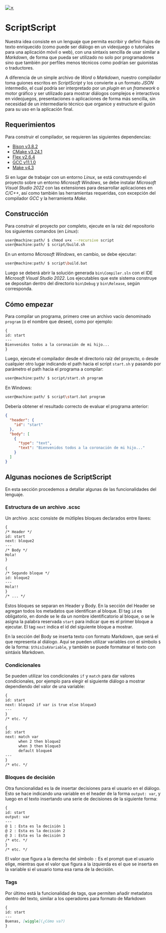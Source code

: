 [![✗](https://img.shields.io/badge/Release-v0.2.0-ffb600.svg?style=for-the-badge)](https://github.com/agustinmorantes/ScriptScript/releases)

# ScriptScript
Nuestra idea consiste en un lenguaje que permita escribir y definir flujos de texto enriquecido (como puede ser diálogo en un videojuego o tutoriales para una aplicación móvil o web), con una sintaxis sencilla de usar similar a _Markdown_, de forma que pueda ser utilizado no solo por programadores sino que también por perfiles menos técnicos como podrían ser guionistas o traductores.

A diferencia de un simple archivo de _Word_ o _Markdown_, nuestro compilador toma guiones escritos en _ScriptScript_ y los convierte a un formato _JSON_ intermedio, el cual podría ser interpretado por un _plugin_ en un _framework_ o motor gráfico y ser utilizado para mostrar diálogos complejos e interactivos en videojuegos, presentaciones o aplicaciones de forma más sencilla, sin necesidad de un intermediario técnico que organice y estructure el guión para su uso en la aplicación final.


## Requerimientos

Para construir el compilador, se requieren las siguientes dependencias:

* [Bison v3.8.2](https://www.gnu.org/software/bison/)
* [CMake v3.24.1](https://cmake.org/)
* [Flex v2.6.4](https://github.com/westes/flex)
* [GCC v11.1.0](https://gcc.gnu.org/)
* [Make v4.3](https://www.gnu.org/software/make/)

Si en lugar de trabajar con un entorno _Linux_, se está construyendo el proyecto sobre un entorno _Microsoft Windows_, se debe instalar _Microsoft Visual Studio 2022_ con las extensiones para desarrollar aplicaciones en _C/C++_, así como también las herramientas requeridas, con excepción del compilador _GCC_ y la herramienta _Make_.

## Construcción

Para construir el proyecto por completo, ejecute en la raíz del repositorio los siguientes comandos (en _Linux_):

```bash
user@machine:path/ $ chmod u+x --recursive script
user@machine:path/ $ script/build.sh
```

En un entorno _Microsoft Windows_, en cambio, se debe ejecutar:

```bash
user@machine:path/ $ script\build.bat
```

Luego se deberá abrir la solución generada `bin\Compiler.sln` con el IDE _Microsoft Visual Studio 2022_. Los ejecutables que este sistema construye se depositan dentro del directorio `bin\Debug` y `bin\Release`, según corresponda.


## Cómo empezar

Para compilar un programa, primero cree un archivo vacío denominado `program` (o el nombre que desee), como por ejemplo:

```markdown
{
id: start
---
Bienvenidos todos a la coronación de mi hijo...
}
```

Luego, ejecute el compilador desde el directorio raíz del proyecto, o desde cualquier otro lugar indicando el path hacia el script `start.sh` y pasando por parámetro el path hacia el programa a compilar:

```bash
user@machine:path/ $ script/start.sh program
```

En Windows:

```bash
user@machine:path/ $ script\start.bat program
```

Debería obtener el resultado correcto de evaluar el programa anterior:

```json
{
  "header": {
    "id": "start"
  },
  "body": [
    {
      "type": "text",
      "text": "Bienvenidos todos a la coronación de mi hijo..."
    }
  ]
}
```

## Algunas nociones de ScriptScript
En esta sección procedemos a detallar algunas de las funcionalidades del lenguaje.

### Estructura de un archivo .scsc
Un archivo .scsc consiste de mútliples bloques declarados entre llaves:
```markdown
{
/* Header */
id: start
next: bloque2
---
/* Body */
Hola!
}

{
/* Segundo bloque */
id: bloque2
---
Hola!!
}
/* ... */
```
Estos bloques se separan en Header y Body.
En la sección del Header se agregan todos los metadatos que identifican al bloque.
El tag `id` es obligatorio, en donde se le da un nombre identificatorio al bloque, o se le asigna la palabra reservada `start` para indicar que es el primer bloque a ejecutar.  El tag `next` indica el id del siguiente bloque a mostrar.

En la sección del Body se inserta texto con formato Markdown, que será el que representa al diálogo.
Aquí se pueden utilizar variables con el símbolo `$` de la forma: `$thisIsAVariable`, y también se puede formatear el texto con sintáxis Markdown.

### Condicionales
Se pueden utilizar los condicionales `if` y `match` para dar valores condicionales, por ejemplo para elegir el siguiente diálogo a mostrar dependiendo del valor de una variable:
```markdown
{
id: start
next: bloque2 if var is true else bloque3
---
}
/* etc. */
```
```markdown
{
id: start
next: match var 
      when 2 then bloque2
      when 3 then bloque3
      default bloque4
---
}
/* etc. */
```

### Bloques de decisión
Otra funcionalidad es la de insertar decisiones para el usuario en el diálogo.
Esto se hace indicando una variable en el header de la forma `output: var`,
y luego en el texto insertando una serie de decisiones de la siguiente forma:

```markdown
{
id: start
output: var
---
@ 1 : Esta es la decisión 1
@ 2 : Esta es la decisión 2
@ 3 : Esta es la decisión 3
/* etc. */
}
/* etc. */
```
El valor que figura a la derecha del símbolo `:` Es el prompt que el usuario elige, mientras que el valor que figura a la izquierda es el que se inserta en la variable si el usuario toma esa rama de la decisión.

### Tags
Por último está la funcionalidad de tags, que permiten añadir metadatos dentro del texto, similar a los operadores para formato de Markdown
```markdown
{
id: start
---
Buenas, [wiggle](¿Cómo va?)
}

```
